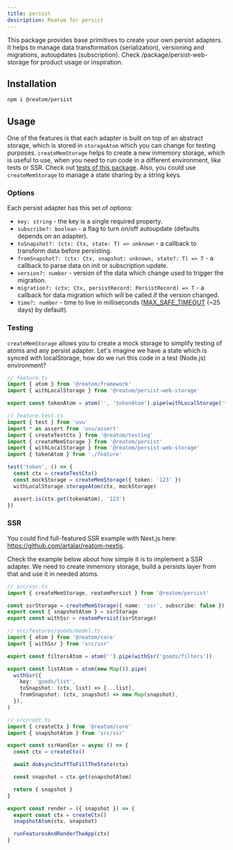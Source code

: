 ```yaml
---
title: persist
description: Reatom for persist
---
```


This package provides base primitives to create your own persist adapters. It helps to manage data transformation (serialization), versioning and migrations, autoupdates (subscription). Check /package/persist-web-storage for product usage or inspiration.

## Installation

```sh
npm i @reatom/persist
```

## Usage

One of the features is that each adapter is built on top of an abstract storage, which is stored in `storageAtom` which you can change for testing purposes. `createMemStorage` helps to create a new inmemory storage, which is useful to use, when you need to run code in a different environment, like tests or SSR. Check out [tests of this package](https://github.com/artalar/reatom/blob/v3/packages/persist/src/index.test.ts). Also, you could use `createMemStorage` to manage a state sharing by a string keys.

### Options

Each persist adapter has this set of options:

- `key: string` - the key is a single required property.
- `subscribe?: boolean` - a flag to turn on/off autoupdate (defaults depends on an adapter).
- `toSnapshot?: (ctx: Ctx, state: T) => unknown` - a callback to transform data before persisting.
- `fromSnapshot?: (ctx: Ctx, snapshot: unknown, state?: T) => T` - a callback to parse data on init or subscription update.
- `version?: number` - version of the data which change used to trigger the migration.
- `migration?: (ctx: Ctx, persistRecord: PersistRecord) => T` - a callback for data migration which will be called if the version changed.
- `time?: number` - time to live in milliseconds ([MAX_SAFE_TIMEOUT](https://developer.mozilla.org/en-US/docs/Web/API/setTimeout#maximum_delay_value) (~25 days) by default).

### Testing

`createMemStorage` allows you to create a mock storage to simplify testing of atoms and any persist adapter. Let's imagine we have a state which is synced with localStorage, how do we run this code in a test (Node.js) environment?

```ts
// feature.ts
import { atom } from '@reatom/framework'
import { withLocalStorage } from '@reatom/persist-web-storage'

export const tokenAtom = atom('', 'tokenAtom').pipe(withLocalStorage('token'))
```

```ts
// feature.test.ts
import { test } from 'uvu'
import * as assert from 'uvu/assert'
import { createTestCtx } from '@reatom/testing'
import { createMemStorage } from '@reatom/persist'
import { withLocalStorage } from '@reatom/persist-web-storage'
import { tokenAtom } from './feature'

test('token', () => {
  const ctx = createTestCtx()
  const mockStorage = createMemStorage({ token: '123' })
  withLocalStorage.storageAtom(ctx, mockStorage)

  assert.is(ctx.get(tokenAtom), '123')
})
```

### SSR

You could find full-featured SSR example with Next.js here: https://github.com/artalar/reatom-nextjs.

Check the example below about how simple it is to implement a SSR adapter. We need to create inmemory storage, build a persists layer from that and use it in needed atoms.

```ts
// src/ssr.ts
import { createMemStorage, reatomPersist } from '@reatom/persist'

const ssrStorage = createMemStorage({ name: 'ssr', subscribe: false })
export const { snapshotAtom } = ssrStorage
export const withSsr = reatomPersist(ssrStorage)
```

```ts
// src/features/goods/model.ts
import { atom } from '@reatom/core'
import { withSsr } from 'src/ssr'

export const filtersAtom = atom('').pipe(withSsr('goods/filters'))

export const listAtom = atom(new Map()).pipe(
  withSsr({
    key: 'goods/list',
    toSnapshot: (ctx, list) => [...list],
    fromSnapshot: (ctx, snapshot) => new Map(snapshot),
  }),
)
```

```ts
// src/root.ts
import { createCtx } from '@reatom/core'
import { snapshotAtom } from 'src/ssr'

export const ssrHandler = async () => {
  const ctx = createCtx()

  await doAsyncStuffToFillTheState(ctx)

  const snapshot = ctx.get(snapshotAtom)

  return { snapshot }
}

export const render = ({ snapshot }) => {
  export const ctx = createCtx()
  snapshotAtom(ctx, snapshot)

  runFeaturesAndRenderTheApp(ctx)
}
```
